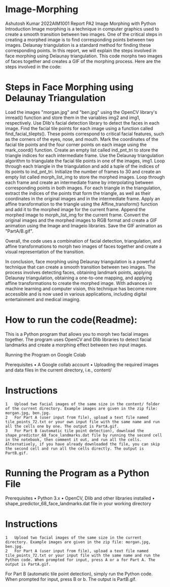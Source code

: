 # Image-Morphing
Ashutosh Kumar
2022AIM1001
Report  PA2
Image Morphing with Python
Introduction
Image morphing is a technique in computer graphics used to create a smooth transition between two images. One of the critical steps in creating a morphed image is to find corresponding points between two images. Delaunay triangulation is a standard method for finding these corresponding points. In this report, we will explain the steps involved in face morphing using Delaunay triangulation.
This code morphs two images of faces together and creates a GIF of the morphing process. Here are the steps involved in the code:

# Steps in Face Morphing using Delaunay Triangulation

Load the images "morgan.jpg" and "ben.jpg" using the OpenCV library's imread() function and store them in the variables img2 and img1, respectively.
Use Dlib's facial detection library to detect the faces in each image.
Find the facial tile points for each image using a function called find_facial_tilepts(). These points correspond to critical facial features, such as the corners of the eyes, nose, and mouth.
Mark the coordinates of the facial tile points and the four corner points on each image using the mark_coord() function.
Create an empty list called ind_pnt_tri to store the triangle indices for each intermediate frame.
Use the Delaunay triangulation algorithm to triangulate the facial tile points in one of the images, img1.
Loop through each triangle in the triangulation and add a tuple of the indices of its points to ind_pnt_tri.
Initialize the number of frames to 30 and create an empty list called morph_list_img to store the morphed images.
Loop through each frame and create an intermediate frame by interpolating between corresponding points in both images.
For each triangle in the triangulation, extract the indices of the points that form the triangle, as well as their coordinates in the original images and in the intermediate frame.
Apply an affine transformation to the triangle using the Affine_transform() function and add it to the morphed image for the current frame.
Append the morphed image to morph_list_img for the current frame.
Convert the original images and the morphed images to RGB format and create a GIF animation using the Image and Imageio libraries.
Save the GIF animation as "PartA/B.gif".

Overall, the code uses a combination of facial detection, triangulation, and affine transformations to morph two images of faces together and create a visual representation of the transition.


In conclusion, face morphing using Delaunay triangulation is a powerful technique that can create a smooth transition between two images. The process involves detecting faces, obtaining landmark points, applying Delaunay triangulation, obtaining a one-to-one mapping, and applying affine transformations to create the morphed image. With advances in machine learning and computer vision, this technique has become more accessible and is now used in various applications, including digital entertainment and medical imaging.













# How to run the code(Readme):

This is a Python program that allows you to morph two facial images together. The program uses OpenCV and Dlib libraries to detect facial landmarks and create a morphing effect between two input images.


Running the Program on Google Colab


 Prerequisites
	•	A Google collab account
	•	Uploading the required images and data files in the current directory, i.e., content/


# Instructions


	1	Upload two facial images of the same size in the content/ folder of the current directory. Example images are given in the zip file: morgan.jpg, ben.jpg.
	2	For Part A (user input from file), upload a text file named tile_points_72.txt or your own input file with the same name and run all the cells one by one. The output is PartA.gif.
	3	For Part B (automatic tile point detection), download the shape_predictor_68_face_landmarks.dat file by running the second cell in the notebook, then comment it out, and run all the cells. Alternatively, if you have already downloaded the file, you can skip the second cell and run all the cells directly. The output is PartB.gif.




# Running the Program as a Python File


Prerequisites
	•	Python 3.x
	•	OpenCV, Dlib and other libraries installed
	•	shape_predictor_68_face_landmarks.dat file in your working directory


# Instructions


	1	Upload two facial images of the same size in the current directory. Example images are given in the zip file: morgan.jpg, ben.jpg.
	2	For Part A (user input from file), upload a text file named tile_points_72.txt or your input file with the same name and run the Python code. When prompted for input, press A or a for Part A. The output is PartA.gif.
For Part B (automatic tile point detection), simply run the Python code. When prompted for input, press B or b. The output is PartB.gif.




